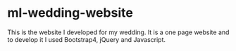 # ml-wedding-website

This is the website I developed for my wedding.
It is a one page website and to develop it I used Bootstrap4, jQuery and Javascript.
